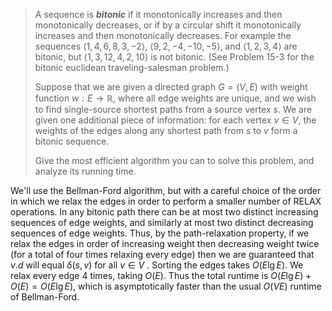 > A sequence is **_bitonic_** if it monotonically increases and then monotonically decreases, or if by a circular shift it monotonically increases and then monotonically decreases. For example the sequences $\langle 1, 4, 6, 8, 3, -2 \rangle$, $\langle 9, 2, -4, -10, -5 \rangle$, and $\langle 1, 2, 3, 4 \rangle$ are bitonic, but $\langle 1, 3, 12, 4, 2, 10 \rangle$ is not bitonic. (See Problem 15-3 for the bitonic euclidean traveling-salesman problem.)
>
> Suppose that we are given a directed graph $G = (V, E)$ with weight function $w: E \to \mathbb R$, where all edge weights are unique, and we wish to find single-source shortest paths from a source vertex $s$. We are given one additional piece of information: for each vertex $v \in V$, the weights of the edges along any shortest path from $s$ to $v$ form a bitonic sequence.
>
> Give the most efficient algorithm you can to solve this problem, and analyze its running time.

We'll use the Bellman-Ford algorithm, but with a careful choice of the order in which we relax the edges in order to perform a smaller number of $\text{RELAX}$ operations. In any bitonic path there can be at most two distinct increasing sequences of edge weights, and similarly at most two distinct decreasing sequences of edge weights. Thus, by the path-relaxation property, if we relax the edges in order of increasing weight then decreasing weight twice (for a total of four times relaxing every edge) then we are guaranteed that $v.d$ will equal $\delta(s, v)$ for all $v \in V$ . Sorting the edges takes $O(E\lg E)$. We relax every edge $4$ times, taking $O(E)$. Thus the total runtime is $O(E\lg E) + O(E) = O(E\lg E)$, which is asymptotically faster than the usual $O(VE)$ runtime of Bellman-Ford.
